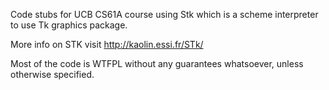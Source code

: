 Code stubs for UCB CS61A course using Stk which is a scheme interpreter to use Tk graphics package.

More info on STK visit http://kaolin.essi.fr/STk/

Most of the code is WTFPL without any guarantees whatsoever, unless otherwise specified.
